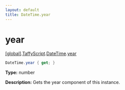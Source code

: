 ```yaml
---
layout: default
title: DateTime.year
---
```


# year

[\[global\]]({{site.baseurl}}/docs/).[TaffyScript]({{site.baseurl}}/docs/TaffyScript/).[DateTime]({{site.baseurl}}/docs/TaffyScript/DateTime/).[year]({{site.baseurl}}/docs/TaffyScript/DateTime/year/)

```cs
DateTime.year { get; }
```

**Type:** number

**Description:** Gets the year component of this instance.
